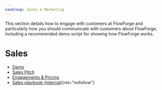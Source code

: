 ```yaml
---
navGroup: Sales & Marketing
---
```


This section details how to engage with customers at FlowForge and particularly how you should communicate with customers about FlowForge, including a recommended demo script for showing how FlowForge works.

# Sales

 - [Demo](./demo.md)
 - [Sales Pitch](./pitch.md)
 - [Engagements & Pricing](./pricing.md)
 - [Sales playbook (internal)](https://docs.google.com/document/d/1Jrt5sNg46wngQ5UAii8sbN94PTlIAscOWrFcOhSVNPE/edit){rel="nofollow"}
